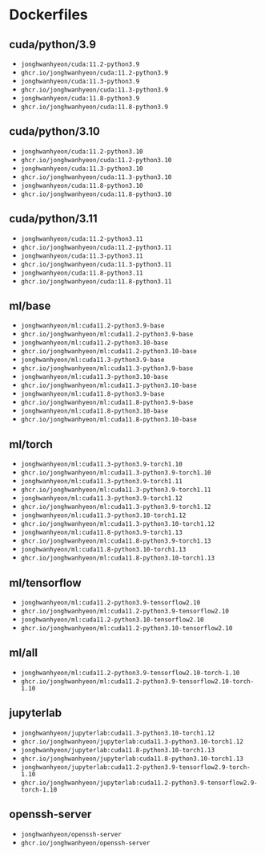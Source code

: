 # Dockerfiles
## cuda/python/3.9
- `jonghwanhyeon/cuda:11.2-python3.9`
- `ghcr.io/jonghwanhyeon/cuda:11.2-python3.9`
- `jonghwanhyeon/cuda:11.3-python3.9`
- `ghcr.io/jonghwanhyeon/cuda:11.3-python3.9`
- `jonghwanhyeon/cuda:11.8-python3.9`
- `ghcr.io/jonghwanhyeon/cuda:11.8-python3.9`

## cuda/python/3.10
- `jonghwanhyeon/cuda:11.2-python3.10`
- `ghcr.io/jonghwanhyeon/cuda:11.2-python3.10`
- `jonghwanhyeon/cuda:11.3-python3.10`
- `ghcr.io/jonghwanhyeon/cuda:11.3-python3.10`
- `jonghwanhyeon/cuda:11.8-python3.10`
- `ghcr.io/jonghwanhyeon/cuda:11.8-python3.10`

## cuda/python/3.11
- `jonghwanhyeon/cuda:11.2-python3.11`
- `ghcr.io/jonghwanhyeon/cuda:11.2-python3.11`
- `jonghwanhyeon/cuda:11.3-python3.11`
- `ghcr.io/jonghwanhyeon/cuda:11.3-python3.11`
- `jonghwanhyeon/cuda:11.8-python3.11`
- `ghcr.io/jonghwanhyeon/cuda:11.8-python3.11`

## ml/base
- `jonghwanhyeon/ml:cuda11.2-python3.9-base`
- `ghcr.io/jonghwanhyeon/ml:cuda11.2-python3.9-base`
- `jonghwanhyeon/ml:cuda11.2-python3.10-base`
- `ghcr.io/jonghwanhyeon/ml:cuda11.2-python3.10-base`
- `jonghwanhyeon/ml:cuda11.3-python3.9-base`
- `ghcr.io/jonghwanhyeon/ml:cuda11.3-python3.9-base`
- `jonghwanhyeon/ml:cuda11.3-python3.10-base`
- `ghcr.io/jonghwanhyeon/ml:cuda11.3-python3.10-base`
- `jonghwanhyeon/ml:cuda11.8-python3.9-base`
- `ghcr.io/jonghwanhyeon/ml:cuda11.8-python3.9-base`
- `jonghwanhyeon/ml:cuda11.8-python3.10-base`
- `ghcr.io/jonghwanhyeon/ml:cuda11.8-python3.10-base`

## ml/torch
- `jonghwanhyeon/ml:cuda11.3-python3.9-torch1.10`
- `ghcr.io/jonghwanhyeon/ml:cuda11.3-python3.9-torch1.10`
- `jonghwanhyeon/ml:cuda11.3-python3.9-torch1.11`
- `ghcr.io/jonghwanhyeon/ml:cuda11.3-python3.9-torch1.11`
- `jonghwanhyeon/ml:cuda11.3-python3.9-torch1.12`
- `ghcr.io/jonghwanhyeon/ml:cuda11.3-python3.9-torch1.12`
- `jonghwanhyeon/ml:cuda11.3-python3.10-torch1.12`
- `ghcr.io/jonghwanhyeon/ml:cuda11.3-python3.10-torch1.12`
- `jonghwanhyeon/ml:cuda11.8-python3.9-torch1.13`
- `ghcr.io/jonghwanhyeon/ml:cuda11.8-python3.9-torch1.13`
- `jonghwanhyeon/ml:cuda11.8-python3.10-torch1.13`
- `ghcr.io/jonghwanhyeon/ml:cuda11.8-python3.10-torch1.13`

## ml/tensorflow
- `jonghwanhyeon/ml:cuda11.2-python3.9-tensorflow2.10`
- `ghcr.io/jonghwanhyeon/ml:cuda11.2-python3.9-tensorflow2.10`
- `jonghwanhyeon/ml:cuda11.2-python3.10-tensorflow2.10`
- `ghcr.io/jonghwanhyeon/ml:cuda11.2-python3.10-tensorflow2.10`

## ml/all
- `jonghwanhyeon/ml:cuda11.2-python3.9-tensorflow2.10-torch-1.10`
- `ghcr.io/jonghwanhyeon/ml:cuda11.2-python3.9-tensorflow2.10-torch-1.10`

## jupyterlab
- `jonghwanhyeon/jupyterlab:cuda11.3-python3.10-torch1.12`
- `ghcr.io/jonghwanhyeon/jupyterlab:cuda11.3-python3.10-torch1.12`
- `jonghwanhyeon/jupyterlab:cuda11.8-python3.10-torch1.13`
- `ghcr.io/jonghwanhyeon/jupyterlab:cuda11.8-python3.10-torch1.13`
- `jonghwanhyeon/jupyterlab:cuda11.2-python3.9-tensorflow2.9-torch-1.10`
- `ghcr.io/jonghwanhyeon/jupyterlab:cuda11.2-python3.9-tensorflow2.9-torch-1.10`

## openssh-server
- `jonghwanhyeon/openssh-server`
- `ghcr.io/jonghwanhyeon/openssh-server`

